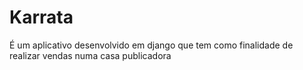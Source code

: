 # Karrata
É um aplicativo desenvolvido em django que tem como finalidade de realizar vendas numa casa publicadora
